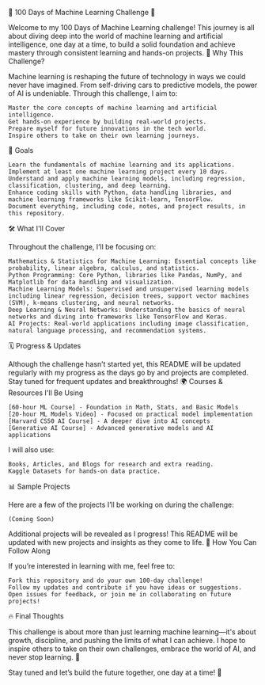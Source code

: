 🚀 100 Days of Machine Learning Challenge 🧠

Welcome to my 100 Days of Machine Learning challenge! This journey is all about diving deep into the world of machine learning and artificial intelligence, one day at a time, to build a solid foundation and achieve mastery through consistent learning and hands-on projects.
🌟 Why This Challenge?

Machine learning is reshaping the future of technology in ways we could never have imagined. From self-driving cars to predictive models, the power of AI is undeniable. Through this challenge, I aim to:

    Master the core concepts of machine learning and artificial intelligence.
    Get hands-on experience by building real-world projects.
    Prepare myself for future innovations in the tech world.
    Inspire others to take on their own learning journeys.

🎯 Goals

    Learn the fundamentals of machine learning and its applications.
    Implement at least one machine learning project every 10 days.
    Understand and apply machine learning models, including regression, classification, clustering, and deep learning.
    Enhance coding skills with Python, data handling libraries, and machine learning frameworks like Scikit-learn, TensorFlow.
    Document everything, including code, notes, and project results, in this repository.

🛠️ What I'll Cover

Throughout the challenge, I’ll be focusing on:

    Mathematics & Statistics for Machine Learning: Essential concepts like probability, linear algebra, calculus, and statistics.
    Python Programming: Core Python, libraries like Pandas, NumPy, and Matplotlib for data handling and visualization.
    Machine Learning Models: Supervised and unsupervised learning models including linear regression, decision trees, support vector machines (SVM), k-means clustering, and neural networks.
    Deep Learning & Neural Networks: Understanding the basics of neural networks and diving into frameworks like TensorFlow and Keras.
    AI Projects: Real-world applications including image classification, natural language processing, and recommendation systems.

🗓️ Progress & Updates

Although the challenge hasn’t started yet, this README will be updated regularly with my progress as the days go by and projects are completed. Stay tuned for frequent updates and breakthroughs!
🌍 Courses & Resources I'll Be Using

    [60-hour ML Course] - Foundation in Math, Stats, and Basic Models
    [20-hour ML Models Video] - Focused on practical model implementation
    [Harvard CS50 AI Course] - A deeper dive into AI concepts
    [Generative AI Course] - Advanced generative models and AI applications

I will also use:

    Books, Articles, and Blogs for research and extra reading.
    Kaggle Datasets for hands-on data practice.

📊 Sample Projects

Here are a few of the projects I’ll be working on during the challenge:

    (Coming Soon)

Additional projects will be revealed as I progress! This README will be updated with new projects and insights as they come to life.
🌱 How You Can Follow Along

If you’re interested in learning with me, feel free to:

    Fork this repository and do your own 100-day challenge!
    Follow my updates and contribute if you have ideas or suggestions.
    Open issues for feedback, or join me in collaborating on future projects!

🔥 Final Thoughts

This challenge is about more than just learning machine learning—it's about growth, discipline, and pushing the limits of what I can achieve. I hope to inspire others to take on their own challenges, embrace the world of AI, and never stop learning. 🚀

Stay tuned and let’s build the future together, one day at a time! 💪
